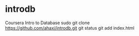 # introdb
Coursera Intro to Database 
sudo git clone https://github.com/ahaxi/introdb.git
git status
git add index.html